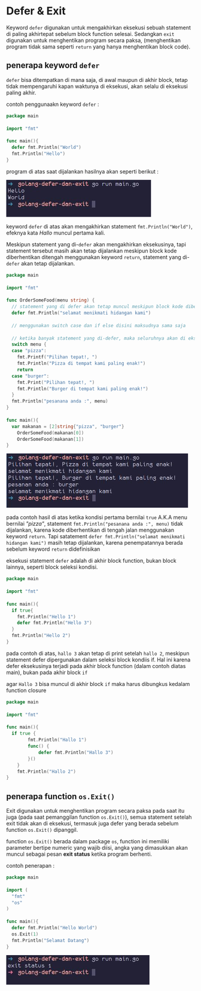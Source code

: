 # Defer & Exit

Keyword `defer` digunakan untuk mengakhirkan eksekusi sebuah statement di paling akhirtepat sebelum block function selesai.
Sedangkan `exit` digunakan untuk menghentikan program secara paksa, (menghentikan program tidak sama seperti `return` yang hanya menghentikan block code).

## penerapa keyword `defer`

`defer` bisa ditempatkan di mana saja, di awal maupun di akhir block, tetap tidak mempengaruhi kapan waktunya di eksekusi, akan selalu di eksekusi paling akhir.

contoh penggunaakn keyword `defer` :

```go
package main

import "fmt"

func main(){
  defer fmt.Println("World")
  fmt.Println("Hello")
}
```

program di atas saat dijalankan hasilnya akan seperti berikut :

![contoh sederhana penggunakan keyword defer][defer]

keyword `defer` di atas akan mengakhirkan statement `fmt.Println("World")`, efeknya kata _Hallo_ muncul pertama kali.

Meskipun statement yang di-`defer` akan mengakhirkan eksekusinya, tapi statement tersebut masih akan tetap dijalankan meskipun block kode diberhentikan ditengah menggunakan keyword `return`, statement yang di-`defer` akan tetap dijalankan.

```go
package main

import "fmt"

func OrderSomeFood(menu string) {
  // statement yang di defer akan tetap muncul meskipun block kode diberhentikan dengan menggunakan keyword return
  defer fmt.Println("selamat menikmati hidangan kami")

  // menggunakan switch case dan if else disini maksudnya sama saja

  // ketika banyak statement yang di-defer, maka seluruhnya akan di eksekusi di akhir secara berurutan
  switch menu {
  case "pizza":
    fmt.Printf("Pilihan tepat!, ")
    fmt.Println("Pizza di tempat kami paling enak!")
    return
  case "burger":
    fmt.Print("Pilihan tepat!, ")
    fmt.Println("Burger di tempat kami paling enak!")
  }
  fmt.Println("pesanana anda :", menu)
}

func main(){
  var makanan = [2]string{"pizza", "burger"}
	OrderSomeFood(makanan[0])
	OrderSomeFood(makanan[1])
}
```

![hasil penggunaan keyword defer di statement yang diberhentikan menggunakan return][return]

pada contoh hasil di atas ketika kondisi pertama bernilai `true` A.K.A menu bernilai _"pizza"_, statement `fmt.Println("pesanana anda :", menu)` tidak dijalankan,
karena kode diberhentikan di tengah jalan menggunakan keyword `return`.
Tapi satatement `defer fmt.Println("selamat menikmati hidangan kami")` masih tetap dijalankan, karena penempatannya berada sebelum keyword `return` didefinisikan


eksekusi statement `defer` adalah di akhir block function, bukan block lainnya, seperti block seleksi kondisi.

```go
package main

import "fmt"

func main(){
  if true{
    fmt.Println("Hello 1")
    defer fmt.Println("Hello 3")
  }
  fmt.Println("Hello 2")
}
```

pada contoh di atas, `hallo 3` akan tetap di print setelah `hallo 2`,
meskipun statement defer dipergunakan dalam seleksi block kondiis if.
Hal ini karena defer eksekusinya terjadi pada akhir block function (dalam contoh diatas main), bukan pada akhir block `if`

agar `Hallo 3` bisa muncul di akhir block `if` maka harus dibungkus kedalam function closure

```go
package main

import "fmt"

func main(){
  if true {
		fmt.Println("Hallo 1")
		func() {
			defer fmt.Println("Hallo 3")
		}()
	}
	fmt.Println("Hallo 2")
}
```

## penerapa function `os.Exit()`

Exit digunakan untuk menghentikan program secara paksa pada saat itu juga (pada saat pemanggilan function `os.Exit()`), semua statement setelah exit tidak akan di eksekusi, termasuk juga defer yang berada sebelum function `os.Exit()` dipanggil.

function `os.Exit()` berada dalam package `os`, function ini memiliki parameter bertipe numeric yang wajib diisi, angka yang dimasukkan akan muncul sebagai pesan **exit status** ketika program berhenti.

contoh penerapan :

```go
package main

import (
  "fmt"
  "os"
)

func main(){
  defer fmt.Println("Hello World")
  os.Exit(1)
  fmt.Println("Selamat Datang")
}
```

![hasil penggunaan sederhana function os.Exit()][exit]

[defer]:./img/defer.jpg
[return]:./img/return.jpg
[exit]:./img/exit.jpg